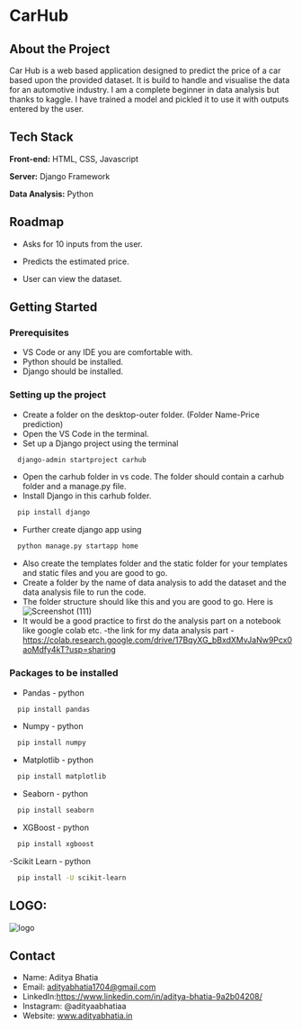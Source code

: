 
# CarHub





## About the Project

Car Hub is a web based application designed to predict the price of a car based upon the provided dataset. It is build to handle and visualise the data for an automotive industry. 
I am a complete beginner in data analysis but thanks to kaggle. I have trained a model and pickled it to use it with outputs entered by the user.

## Tech Stack

**Front-end:** HTML, CSS, Javascript

**Server:** Django Framework

**Data Analysis:** Python



## Roadmap

- Asks for 10 inputs from the user.

- Predicts the estimated price.

- User can view the dataset.




## Getting Started

### Prerequisites 
- VS Code or any IDE you are comfortable with.
- Python should be installed.
- Django should be installed.

### Setting up the project
- Create a folder on the desktop-outer folder. (Folder Name-Price prediction)
- Open the VS Code in the terminal.
- Set up a Django project using the terminal
```bash
  django-admin startproject carhub
```
- Open the carhub folder in vs code. The folder should contain a carhub folder and a manage.py file.
- Install Django in this carhub folder.
```bash
  pip install django
```
- Further create django app using
```bash
  python manage.py startapp home
```
- Also create the templates folder and the static folder for your templates and static files and you are good to go.
- Create a folder by the name of data analysis to add the dataset and the data analysis file to run the code.
- The folder structure should like this and you are good to go.
 Here is![Screenshot (111)](https://user-images.githubusercontent.com/83695478/170877082-3d218979-70f8-474c-aa95-45917d375d35.png)
- It would be a good practice to first do the analysis part on a notebook like google colab etc.
-the link for my data analysis part - https://colab.research.google.com/drive/17BqyXG_bBxdXMvJaNw9Pcx0aoMdfy4kT?usp=sharing

### Packages to be installed
- Pandas - python
```bash
  pip install pandas
```
- Numpy - python
```bash
  pip install numpy
```
- Matplotlib - python
```bash
  pip install matplotlib
```
- Seaborn - python
```bash
  pip install seaborn
```
- XGBoost - python
```bash
  pip install xgboost
```
-Scikit Learn - python
```bash
  pip install -U scikit-learn
```
## LOGO:
![logo](https://user-images.githubusercontent.com/83695478/170877346-8ca59704-d09c-4320-99a9-4ba50f36c7bf.png)

## Contact
- Name: Aditya Bhatia
- Email: adityabhatia1704@gmail.com
- LinkedIn:https://www.linkedin.com/in/aditya-bhatia-9a2b04208/
- Instagram: @adityaabhatiaa
- Website: www.adityabhatia.in
